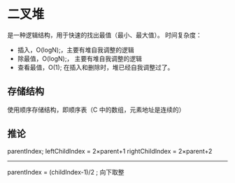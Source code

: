 # 二叉堆

是一种逻辑结构，用于快速的找出最值（最小、最大值）。
时间复杂度：

- 插入，O(logN);，主要有堆自我调整的逻辑
- 除最值，O(logN);， 主要有堆自我调整的逻辑
- 查看最值，O(1); 在插入和删除时，堆已经自我调整过了。

## 存储结构

使用顺序存储结构，即顺序表（C 中的数组，元素地址是连续的）

## 推论

parentIndex;
leftChildIndex = 2×parent+1
rightChildIndex = 2×parent+2

---

parentIndex = (childIndex-1)/2 ; 向下取整
